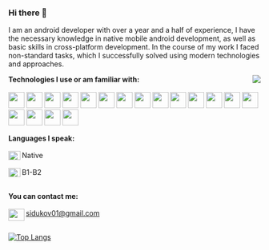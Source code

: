 ### Hi there 👋


I am an android developer with over a year and a half of experience, I have the necessary knowledge in native mobile android development, as well as basic skills in cross-platform development. In the course of my work I faced non-standard tasks, which I successfully solved using modern technologies and approaches.


<a href="https://github.com/anuraghazra/github-readme-stats">
  <img align="right" src="https://github-readme-stats.vercel.app/api?username=danilasidukov&show_icons=true&theme=radical" />
</a>

**Technologies I use or am familiar with:**<br><br>
<img src="https://cdn.jsdelivr.net/gh/devicons/devicon/icons/kotlin/kotlin-plain.svg" height="32" width="32" />
<img src="https://cdn.jsdelivr.net/gh/devicons/devicon/icons/java/java-original.svg" height="32" width="32" />
<img src="https://cdn.jsdelivr.net/gh/devicons/devicon/icons/cplusplus/cplusplus-original.svg" height="32" width="32" />
<img src="https://cdn.jsdelivr.net/gh/devicons/devicon/icons/gradle/gradle-original.svg" height="32" width="32" />
<img src="https://cdn.jsdelivr.net/gh/devicons/devicon/icons/python/python-original.svg" height="32" width="32" />
<img src="https://cdn.jsdelivr.net/gh/devicons/devicon/icons/mysql/mysql-original.svg" height="32" width="32" />
<img src="https://cdn.jsdelivr.net/gh/devicons/devicon/icons/react/react-original.svg" height="32" width="32" />
<img src="https://cdn.jsdelivr.net/gh/devicons/devicon/icons/ktor/ktor-original.svg" height="32" width="32" />
<img src="https://cdn.jsdelivr.net/gh/devicons/devicon/icons/bitbucket/bitbucket-original.svg" height="32" width="32" />
<img src="https://cdn.jsdelivr.net/gh/devicons/devicon/icons/cmake/cmake-original.svg" height="32" width="32" />
<img src="https://cdn.jsdelivr.net/gh/devicons/devicon/icons/figma/figma-original.svg" height="32" width="32" />
<img src="https://cdn.jsdelivr.net/gh/devicons/devicon/icons/flutter/flutter-original.svg" height="32" width="32" />
<img src="https://cdn.jsdelivr.net/gh/devicons/devicon/icons/gitlab/gitlab-original.svg" height="32" width="32" />
<img src="https://cdn.jsdelivr.net/gh/devicons/devicon/icons/googlecloud/googlecloud-original.svg" height="32" width="32" />
<img src="https://cdn.jsdelivr.net/gh/devicons/devicon/icons/groovy/groovy-original.svg" height="32" width="32" />
<img src="https://cdn.jsdelivr.net/gh/devicons/devicon/icons/maven/maven-original.svg" height="32" width="32" />
<img src="https://cdn.jsdelivr.net/gh/devicons/devicon/icons/opencv/opencv-original.svg" height="32" width="32" />
<img src="https://cdn.jsdelivr.net/gh/devicons/devicon/icons/postman/postman-original.svg" height="32" width="32" />
          
**Languages I speak:**<br><br>
<img align="left" src="https://github.com/csmoore/country-flag-icons/blob/master/country-flags-4x3-svg/ru.svg" height="18" width="24" />Native<br><br>
<img align="left" src="https://github.com/csmoore/country-flag-icons/blob/master/country-flags-4x3-svg/gb.svg" height="18" width="24" />B1-B2<br><br>

**You can contact me:**<br><br>
<img align="left" src="https://upload.wikimedia.org/wikipedia/commons/7/7e/Gmail_icon_%282020%29.svg" height="24" width="32"/> sidukov01@gmail.com
<br><br>

[![Top Langs](https://github-readme-stats.vercel.app/api/top-langs/?username=danilasidukov&layout=compact)](https://github.com/anuraghazra/github-readme-stats)

<!-- refer to this to attach repositories https://github.com/anuraghazra/github-readme-stats -->
